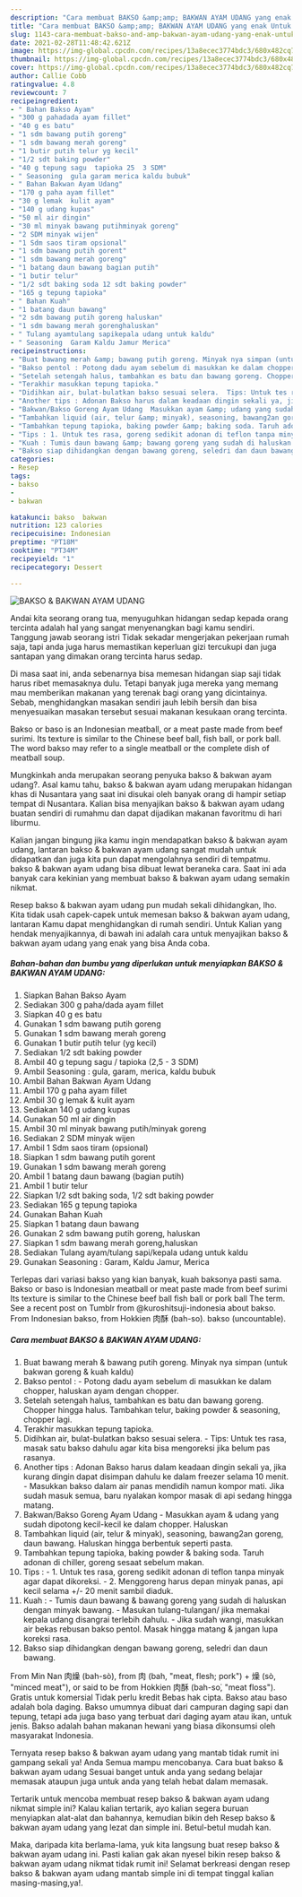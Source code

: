 ```yaml
---
description: "Cara membuat BAKSO &amp;amp; BAKWAN AYAM UDANG yang enak Untuk Jualan"
title: "Cara membuat BAKSO &amp;amp; BAKWAN AYAM UDANG yang enak Untuk Jualan"
slug: 1143-cara-membuat-bakso-and-amp-bakwan-ayam-udang-yang-enak-untuk-jualan
date: 2021-02-28T11:48:42.621Z
image: https://img-global.cpcdn.com/recipes/13a8ecec3774bdc3/680x482cq70/bakso-bakwan-ayam-udang-foto-resep-utama.jpg
thumbnail: https://img-global.cpcdn.com/recipes/13a8ecec3774bdc3/680x482cq70/bakso-bakwan-ayam-udang-foto-resep-utama.jpg
cover: https://img-global.cpcdn.com/recipes/13a8ecec3774bdc3/680x482cq70/bakso-bakwan-ayam-udang-foto-resep-utama.jpg
author: Callie Cobb
ratingvalue: 4.8
reviewcount: 7
recipeingredient:
- " Bahan Bakso Ayam"
- "300 g pahadada ayam fillet"
- "40 g es batu"
- "1 sdm bawang putih goreng"
- "1 sdm bawang merah goreng"
- "1 butir putih telur yg kecil"
- "1/2 sdt baking powder"
- "40 g tepung sagu  tapioka 25  3 SDM"
- " Seasoning  gula garam merica kaldu bubuk"
- " Bahan Bakwan Ayam Udang"
- "170 g paha ayam fillet"
- "30 g lemak  kulit ayam"
- "140 g udang kupas"
- "50 ml air dingin"
- "30 ml minyak bawang putihminyak goreng"
- "2 SDM minyak wijen"
- "1 Sdm saos tiram opsional"
- "1 sdm bawang putih gorent"
- "1 sdm bawang merah goreng"
- "1 batang daun bawang bagian putih"
- "1 butir telur"
- "1/2 sdt baking soda 12 sdt baking powder"
- "165 g tepung tapioka"
- " Bahan Kuah"
- "1 batang daun bawang"
- "2 sdm bawang putih goreng haluskan"
- "1 sdm bawang merah gorenghaluskan"
- " Tulang ayamtulang sapikepala udang untuk kaldu"
- " Seasoning  Garam Kaldu Jamur Merica"
recipeinstructions:
- "Buat bawang merah &amp; bawang putih goreng. Minyak nya simpan (untuk bakwan goreng &amp; kuah kaldu)"
- "Bakso pentol : Potong dadu ayam sebelum di masukkan ke dalam chopper, haluskan ayam dengan chopper."
- "Setelah setengah halus, tambahkan es batu dan bawang goreng. Chopper hingga halus. Tambahkan telur, baking powder &amp; seasoning, chopper lagi."
- "Terakhir masukkan tepung tapioka."
- "Didihkan air, bulat-bulatkan bakso sesuai selera.  Tips: Untuk tes rasa, masak satu bakso dahulu agar kita bisa mengoreksi jika belum pas rasanya."
- "Another tips : Adonan Bakso harus dalam keadaan dingin sekali ya, jika kurang dingin dapat disimpan dahulu ke dalam freezer selama 10 menit. Masukkan bakso dalam air panas mendidih namun kompor mati. Jika sudah masuk semua, baru nyalakan kompor masak di api sedang hingga matang."
- "Bakwan/Bakso Goreng Ayam Udang  Masukkan ayam &amp; udang yang sudah dipotong kecil-kecil ke dalam chopper. Haluskan"
- "Tambahkan liquid (air, telur &amp; minyak), seasoning, bawang2an goreng, daun bawang. Haluskan hingga berbentuk seperti pasta."
- "Tambahkan tepung tapioka, baking powder &amp; baking soda. Taruh adonan di chiller, goreng sesaat sebelum makan."
- "Tips : 1. Untuk tes rasa, goreng sedikit adonan di teflon tanpa minyak agar dapat dikoreksi. 2. Menggoreng harus depan minyak panas, api kecil selama +/- 20 menit sambil diaduk."
- "Kuah : Tumis daun bawang &amp; bawang goreng yang sudah di haluskan dengan minyak bawang. Masukan tulang-tulangan/ jika memakai kepala udang disangrai terlebih dahulu.  Jika sudah wangi, masukkan air bekas rebusan bakso pentol. Masak hingga matang &amp; jangan lupa koreksi rasa."
- "Bakso siap dihidangkan dengan bawang goreng, seledri dan daun bawang."
categories:
- Resep
tags:
- bakso
- 
- bakwan

katakunci: bakso  bakwan 
nutrition: 123 calories
recipecuisine: Indonesian
preptime: "PT18M"
cooktime: "PT34M"
recipeyield: "1"
recipecategory: Dessert

---
```



![BAKSO &amp; BAKWAN AYAM UDANG](https://img-global.cpcdn.com/recipes/13a8ecec3774bdc3/680x482cq70/bakso-bakwan-ayam-udang-foto-resep-utama.jpg)

Andai kita seorang orang tua, menyuguhkan hidangan sedap kepada orang tercinta adalah hal yang sangat menyenangkan bagi kamu sendiri. Tanggung jawab seorang istri Tidak sekadar mengerjakan pekerjaan rumah saja, tapi anda juga harus memastikan keperluan gizi tercukupi dan juga santapan yang dimakan orang tercinta harus sedap.

Di masa  saat ini, anda sebenarnya bisa memesan hidangan siap saji tidak harus ribet memasaknya dulu. Tetapi banyak juga mereka yang memang mau memberikan makanan yang terenak bagi orang yang dicintainya. Sebab, menghidangkan masakan sendiri jauh lebih bersih dan bisa menyesuaikan masakan tersebut sesuai makanan kesukaan orang tercinta. 

Bakso or baso is an Indonesian meatball, or a meat paste made from beef surimi. Its texture is similar to the Chinese beef ball, fish ball, or pork ball. The word bakso may refer to a single meatball or the complete dish of meatball soup.

Mungkinkah anda merupakan seorang penyuka bakso &amp; bakwan ayam udang?. Asal kamu tahu, bakso &amp; bakwan ayam udang merupakan hidangan khas di Nusantara yang saat ini disukai oleh banyak orang di hampir setiap tempat di Nusantara. Kalian bisa menyajikan bakso &amp; bakwan ayam udang buatan sendiri di rumahmu dan dapat dijadikan makanan favoritmu di hari liburmu.

Kalian jangan bingung jika kamu ingin mendapatkan bakso &amp; bakwan ayam udang, lantaran bakso &amp; bakwan ayam udang sangat mudah untuk didapatkan dan juga kita pun dapat mengolahnya sendiri di tempatmu. bakso &amp; bakwan ayam udang bisa dibuat lewat beraneka cara. Saat ini ada banyak cara kekinian yang membuat bakso &amp; bakwan ayam udang semakin nikmat.

Resep bakso &amp; bakwan ayam udang pun mudah sekali dihidangkan, lho. Kita tidak usah capek-capek untuk memesan bakso &amp; bakwan ayam udang, lantaran Kamu dapat menghidangkan di rumah sendiri. Untuk Kalian yang hendak menyajikannya, di bawah ini adalah cara untuk menyajikan bakso &amp; bakwan ayam udang yang enak yang bisa Anda coba.

<!--inarticleads1-->

##### Bahan-bahan dan bumbu yang diperlukan untuk menyiapkan BAKSO &amp; BAKWAN AYAM UDANG:

1. Siapkan  Bahan Bakso Ayam
1. Sediakan 300 g paha/dada ayam fillet
1. Siapkan 40 g es batu
1. Gunakan 1 sdm bawang putih goreng
1. Gunakan 1 sdm bawang merah goreng
1. Gunakan 1 butir putih telur (yg kecil)
1. Sediakan 1/2 sdt baking powder
1. Ambil 40 g tepung sagu / tapioka (2,5 - 3 SDM)
1. Ambil  Seasoning : gula, garam, merica, kaldu bubuk
1. Ambil  Bahan Bakwan Ayam Udang
1. Ambil 170 g paha ayam fillet
1. Ambil 30 g lemak &amp; kulit ayam
1. Sediakan 140 g udang kupas
1. Gunakan 50 ml air dingin
1. Ambil 30 ml minyak bawang putih/minyak goreng
1. Sediakan 2 SDM minyak wijen
1. Ambil 1 Sdm saos tiram (opsional)
1. Siapkan 1 sdm bawang putih gorent
1. Gunakan 1 sdm bawang merah goreng
1. Ambil 1 batang daun bawang (bagian putih)
1. Ambil 1 butir telur
1. Siapkan 1/2 sdt baking soda, 1/2 sdt baking powder
1. Sediakan 165 g tepung tapioka
1. Gunakan  Bahan Kuah
1. Siapkan 1 batang daun bawang
1. Gunakan 2 sdm bawang putih goreng, haluskan
1. Siapkan 1 sdm bawang merah goreng,haluskan
1. Sediakan  Tulang ayam/tulang sapi/kepala udang untuk kaldu
1. Gunakan  Seasoning : Garam, Kaldu Jamur, Merica


Terlepas dari variasi bakso yang kian banyak, kuah baksonya pasti sama. Bakso or baso is Indonesian meatball or meat paste made from beef surimi Its texture is similar to the Chinese beef ball fish ball or pork ball The term. See a recent post on Tumblr from @kuroshitsuji-indonesia about bakso. From Indonesian bakso, from Hokkien 肉酥 (bah-so͘). bakso (uncountable). 

<!--inarticleads2-->

##### Cara membuat BAKSO &amp; BAKWAN AYAM UDANG:

1. Buat bawang merah &amp; bawang putih goreng. Minyak nya simpan (untuk bakwan goreng &amp; kuah kaldu)
1. Bakso pentol : - Potong dadu ayam sebelum di masukkan ke dalam chopper, haluskan ayam dengan chopper.
1. Setelah setengah halus, tambahkan es batu dan bawang goreng. Chopper hingga halus. Tambahkan telur, baking powder &amp; seasoning, chopper lagi.
1. Terakhir masukkan tepung tapioka.
1. Didihkan air, bulat-bulatkan bakso sesuai selera.  - Tips: Untuk tes rasa, masak satu bakso dahulu agar kita bisa mengoreksi jika belum pas rasanya.
1. Another tips : Adonan Bakso harus dalam keadaan dingin sekali ya, jika kurang dingin dapat disimpan dahulu ke dalam freezer selama 10 menit. - Masukkan bakso dalam air panas mendidih namun kompor mati. Jika sudah masuk semua, baru nyalakan kompor masak di api sedang hingga matang.
1. Bakwan/Bakso Goreng Ayam Udang  - Masukkan ayam &amp; udang yang sudah dipotong kecil-kecil ke dalam chopper. Haluskan
1. Tambahkan liquid (air, telur &amp; minyak), seasoning, bawang2an goreng, daun bawang. Haluskan hingga berbentuk seperti pasta.
1. Tambahkan tepung tapioka, baking powder &amp; baking soda. Taruh adonan di chiller, goreng sesaat sebelum makan.
1. Tips : - 1. Untuk tes rasa, goreng sedikit adonan di teflon tanpa minyak agar dapat dikoreksi. - 2. Menggoreng harus depan minyak panas, api kecil selama +/- 20 menit sambil diaduk.
1. Kuah : - Tumis daun bawang &amp; bawang goreng yang sudah di haluskan dengan minyak bawang. - Masukan tulang-tulangan/ jika memakai kepala udang disangrai terlebih dahulu.  - Jika sudah wangi, masukkan air bekas rebusan bakso pentol. Masak hingga matang &amp; jangan lupa koreksi rasa.
1. Bakso siap dihidangkan dengan bawang goreng, seledri dan daun bawang.


From Min Nan 肉燥 (bah-sò), from 肉 (bah, &#34;meat, flesh; pork&#34;) + 燥 (sò, &#34;minced meat&#34;), or said to be from Hokkien 肉酥 (bah-so͘, &#34;meat floss&#34;). Gratis untuk komersial Tidak perlu kredit Bebas hak cipta. Bakso atau baso adalah bola daging. Bakso umumnya dibuat dari campuran daging sapi dan tepung, tetapi ada juga baso yang terbuat dari daging ayam atau ikan, untuk jenis. Bakso adalah bahan makanan hewani yang biasa dikonsumsi oleh masyarakat Indonesia. 

Ternyata resep bakso &amp; bakwan ayam udang yang mantab tidak rumit ini gampang sekali ya! Anda Semua mampu mencobanya. Cara buat bakso &amp; bakwan ayam udang Sesuai banget untuk anda yang sedang belajar memasak ataupun juga untuk anda yang telah hebat dalam memasak.

Tertarik untuk mencoba membuat resep bakso &amp; bakwan ayam udang nikmat simple ini? Kalau kalian tertarik, ayo kalian segera buruan menyiapkan alat-alat dan bahannya, kemudian bikin deh Resep bakso &amp; bakwan ayam udang yang lezat dan simple ini. Betul-betul mudah kan. 

Maka, daripada kita berlama-lama, yuk kita langsung buat resep bakso &amp; bakwan ayam udang ini. Pasti kalian gak akan nyesel bikin resep bakso &amp; bakwan ayam udang nikmat tidak rumit ini! Selamat berkreasi dengan resep bakso &amp; bakwan ayam udang mantab simple ini di tempat tinggal kalian masing-masing,ya!.

